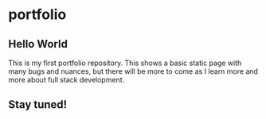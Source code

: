 # portfolio

<h2>Hello World</h2>

<p>This is my first portfolio repository. This shows a basic static page with many bugs and nuances, but there will be more to come as I learn more and more about full stack development.</p>

<h2>Stay tuned!</h2>
